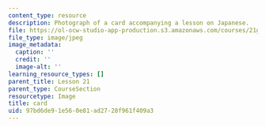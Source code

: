 ```yaml
---
content_type: resource
description: Photograph of a card accompanying a lesson on Japanese.
file: https://ol-ocw-studio-app-production.s3.amazonaws.com/courses/21g-504-japanese-iv-spring-2009/97bd6de91e560e81ad2728f961f409a3_card.jpg
file_type: image/jpeg
image_metadata:
  caption: ''
  credit: ''
  image-alt: ''
learning_resource_types: []
parent_title: Lesson 21
parent_type: CourseSection
resourcetype: Image
title: card
uid: 97bd6de9-1e56-0e81-ad27-28f961f409a3
---
```

